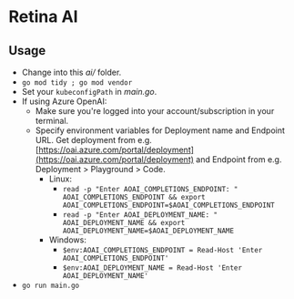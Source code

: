 # Retina AI

## Usage

- Change into this *ai/* folder.
- `go mod tidy ; go mod vendor`
- Set your `kubeconfigPath` in *main.go*.
- If using Azure OpenAI:
  - Make sure you're logged into your account/subscription in your terminal.
  - Specify environment variables for Deployment name and Endpoint URL. Get deployment from e.g. [https://oai.azure.com/portal/deployment](https://oai.azure.com/portal/deployment) and Endpoint from e.g. Deployment > Playground > Code.
    - Linux:
      - `read -p "Enter AOAI_COMPLETIONS_ENDPOINT: " AOAI_COMPLETIONS_ENDPOINT && export AOAI_COMPLETIONS_ENDPOINT=$AOAI_COMPLETIONS_ENDPOINT`
      - `read -p "Enter AOAI_DEPLOYMENT_NAME: " AOAI_DEPLOYMENT_NAME && export AOAI_DEPLOYMENT_NAME=$AOAI_DEPLOYMENT_NAME`
    - Windows:
      - `$env:AOAI_COMPLETIONS_ENDPOINT = Read-Host 'Enter AOAI_COMPLETIONS_ENDPOINT'`
      - `$env:AOAI_DEPLOYMENT_NAME = Read-Host 'Enter AOAI_DEPLOYMENT_NAME'`
- `go run main.go`
